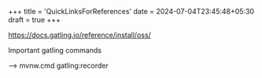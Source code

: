 +++
title = 'QuickLinksForReferences'
date = 2024-07-04T23:45:48+05:30
draft = true
+++

https://docs.gatling.io/reference/install/oss/


Important gatling commands

--> mvnw.cmd gatling:recorder